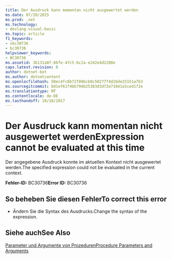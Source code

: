 ```yaml
---
title: Der Ausdruck kann momentan nicht ausgewertet werden
ms.date: 07/20/2015
ms.prod: .net
ms.technology:
- devlang-visual-basic
ms.topic: article
f1_keywords:
- vbc30736
- bc30736
helpviewer_keywords:
- BC30736
ms.assetid: 3b131a8f-6bfe-47c5-bc2a-e242e4d2288e
caps.latest.revision: 8
author: dotnet-bot
ms.author: dotnetcontent
ms.openlocfilehash: 50ec4fc8b72f88bcb0c50277f4d2bde25151a7b3
ms.sourcegitcommit: bd1ef61f4bb794b25383d3d72e71041a5ced172e
ms.translationtype: MT
ms.contentlocale: de-DE
ms.lasthandoff: 10/18/2017
---
```

# <a name="expression-cannot-be-evaluated-at-this-time"></a><span data-ttu-id="54f8b-102">Der Ausdruck kann momentan nicht ausgewertet werden</span><span class="sxs-lookup"><span data-stu-id="54f8b-102">Expression cannot be evaluated at this time</span></span>
<span data-ttu-id="54f8b-103">Der angegebene Ausdruck konnte im aktuellen Kontext nicht ausgewertet werden.</span><span class="sxs-lookup"><span data-stu-id="54f8b-103">The specified expression could not be evaluated in the current context.</span></span>  
  
 <span data-ttu-id="54f8b-104">**Fehler-ID:** BC30736</span><span class="sxs-lookup"><span data-stu-id="54f8b-104">**Error ID:** BC30736</span></span>  
  
## <a name="to-correct-this-error"></a><span data-ttu-id="54f8b-105">So beheben Sie diesen Fehler</span><span class="sxs-lookup"><span data-stu-id="54f8b-105">To correct this error</span></span>  
  
-   <span data-ttu-id="54f8b-106">Ändern Sie die Syntax des Ausdrucks.</span><span class="sxs-lookup"><span data-stu-id="54f8b-106">Change the syntax of the expression.</span></span>  
  
## <a name="see-also"></a><span data-ttu-id="54f8b-107">Siehe auch</span><span class="sxs-lookup"><span data-stu-id="54f8b-107">See Also</span></span>  
 [<span data-ttu-id="54f8b-108">Parameter und Argumente von Prozeduren</span><span class="sxs-lookup"><span data-stu-id="54f8b-108">Procedure Parameters and Arguments</span></span>](../../visual-basic/programming-guide/language-features/procedures/procedure-parameters-and-arguments.md)
